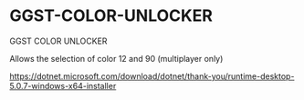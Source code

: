 # GGST-COLOR-UNLOCKER
GGST COLOR UNLOCKER

Allows the selection of color 12 and 90 (multiplayer only)

https://dotnet.microsoft.com/download/dotnet/thank-you/runtime-desktop-5.0.7-windows-x64-installer

